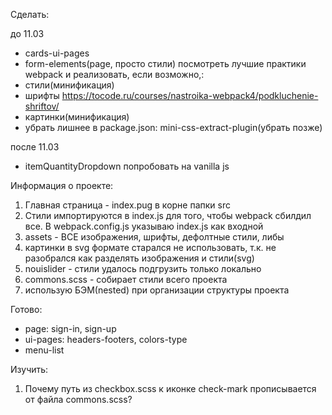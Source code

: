 Сделать:

до 11.03

- cards-ui-pages
- form-elements(page, просто стили)
  посмотреть лучшие практики webpack и реализовать, если возможно,:
- стили(минификация)
- шрифты https://tocode.ru/courses/nastroika-webpack4/podkluchenie-shriftov/
- картинки(минификация)
- убрать лишнее в package.json: mini-css-extract-plugin(убрать позже)

после 11.03

- itemQuantityDropdown попробовать на vanilla js

Информация о проекте:

1. Главная страница - index.pug в корне папки src
2. Стили импортируются в index.js для того, чтобы webpack сбилдил все. В webpack.config.js указываю index.js как входной
3. assets - ВСЕ изображения, шрифты, дефолтные стили, либы
4. картинки в svg формате старался не использовать, т.к. не разобрался как разделять изображения и стили(svg)
5. nouislider - стили удалось подгрузить только локально
6. commons.scss - собирает стили всего проекта
7. использую БЭМ(nested) при организации структуры проекта

Готово:

- page: sign-in, sign-up
- ui-pages: headers-footers, colors-type
- menu-list

Изучить:

1. Почему путь из checkbox.scss к иконке check-mark прописывается от файла commons.scss?
